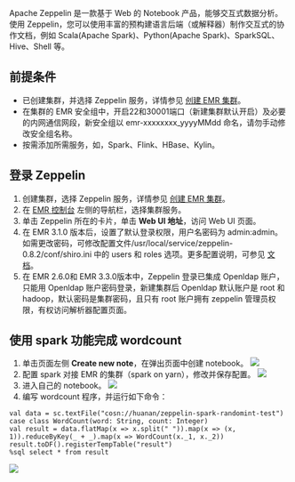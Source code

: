 Apache Zeppelin 是一款基于 Web 的 Notebook 产品，能够交互式数据分析。使用 Zeppelin，您可以使用丰富的预构建语言后端（或解释器）制作交互式的协作文档，例如 Scala(Apache Spark)、Python(Apache Spark)、SparkSQL、 Hive、Shell 等。

## 前提条件
- 已创建集群，并选择 Zeppelin 服务，详情参见 [创建 EMR 集群](https://cloud.tencent.com/document/product/589/10981)。
- 在集群的 EMR 安全组中，开启22和30001端口（新建集群默认开启）及必要的内网通信网段，新安全组以 emr-xxxxxxxx_yyyyMMdd 命名，请勿手动修改安全组名称。
- 按需添加所需服务，如，Spark、Flink、HBase、Kylin。

## 登录 Zeppelin
1. 创建集群，选择 Zeppelin 服务，详情参见 [创建 EMR 集群](https://cloud.tencent.com/document/product/589/10981)。
2. 在 [EMR 控制台](https://console.cloud.tencent.com/emr) 左侧的导航栏，选择集群服务。
3. 单击 Zeppelin 所在的卡片，单击 **Web UI 地址**，访问 Web UI 页面。
4. 在 EMR 3.1.0 版本后，设置了默认登录权限，用户名密码为 admin:admin。如需更改密码，可修改配置文件/usr/local/service/zeppelin-0.8.2/conf/shiro.ini 中的 users 和 roles 选项。更多配置说明，可参见 [文档](https://shiro.apache.org/configuration.html#Configuration-INISections)。
5. 在 EMR 2.6.0和 EMR 3.3.0版本中，Zeppelin 登录已集成 Openldap 账户，只能用 Openldap 账户密码登录，新建集群后 Openldap 默认账户是 root 和 hadoop，默认密码是集群密码，且只有 root 账户拥有 zeppelin 管理员权限，有权访问解析器配置页面。

## 使用 spark 功能完成 wordcount
1. 单击页面左侧 **Create new note**，在弹出页面中创建 notebook。
 ![](https://main.qcloudimg.com/raw/c31d7b714f22b1170d9c6799572227a3.png)
2. 配置 spark 对接 EMR 的集群（spark on yarn），修改并保存配置。
![](https://main.qcloudimg.com/raw/3794475f902450a00a86e2bb00dd3c42.png)
3. 进入自己的 notebook。
 ![](https://main.qcloudimg.com/raw/d56fe984a78c0f8f59498d2c24ee5b73.png)
4. 编写 wordcount 程序，并运行如下命令：
```
val data = sc.textFile("cosn://huanan/zeppelin-spark-randomint-test")
case class WordCount(word: String, count: Integer)
val result = data.flatMap(x => x.split(" ")).map(x => (x, 1)).reduceByKey(_ + _).map(x => WordCount(x._1, x._2))
result.toDF().registerTempTable("result")
%sql select * from result
```
![](https://main.qcloudimg.com/raw/8d70fcea7197c81e2d0235cab6d77843.png)
